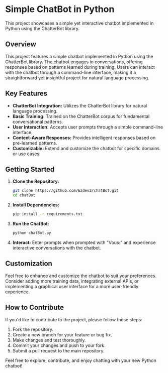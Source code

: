 # Simple ChatBot in Python
This project showcases a simple yet interactive chatbot implemented in Python using the ChatterBot library.

## Overview

This project features a simple chatbot implemented in Python using the ChatterBot library. The chatbot engages in conversations, offering responses based on patterns learned during training. Users can interact with the chatbot through a command-line interface, making it a straightforward yet insightful project for natural language processing.

## Key Features

- **ChatterBot Integration:** Utilizes the ChatterBot library for natural language processing.
- **Basic Training:** Trained on the ChatterBot corpus for fundamental conversational patterns.
- **User Interaction:** Accepts user prompts through a simple command-line interface.
- **Context-Aware Responses:** Provides intelligent responses based on pre-learned patterns.
- **Customizable:** Extend and customize the chatbot for specific domains or use cases.

## Getting Started

1. **Clone the Repository:**
   ```bash
   git clone https://github.com/Ezdev2/chatBot.git
   cd chatBot
   ```

2. **Install Dependencies:**
   ```bash
   pip install -r requirements.txt
   ```

3. **Run the ChatBot:**
   ```bash
   python chatBot.py
   ```

4. **Interact:**
   Enter prompts when prompted with "Vous:" and experience interactive conversations with the chatbot.

## Customization

Feel free to enhance and customize the chatbot to suit your preferences. Consider adding more training data, integrating external APIs, or implementing a graphical user interface for a more user-friendly experience.

## How to Contribute

If you'd like to contribute to the project, please follow these steps:

1. Fork the repository.
2. Create a new branch for your feature or bug fix.
3. Make changes and test thoroughly.
4. Commit your changes and push to your fork.
5. Submit a pull request to the main repository.

Feel free to explore, contribute, and enjoy chatting with your new Python chatbot!
